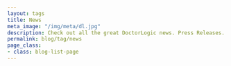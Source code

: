 ```yaml
---
layout: tags
title: News
meta_image: "/img/meta/dl.jpg"
description: Check out all the great DoctorLogic news. Press Releases. Charity.
permalink: blog/tag/news
page_class:
- class: blog-list-page
---
```

